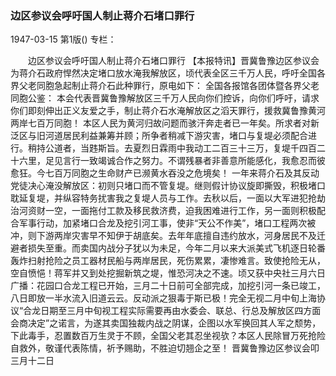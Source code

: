 ### 边区参议会呼吁国人制止蒋介石堵口罪行

1947-03-15
第1版()
专栏：

　　边区参议会呼吁国人制止蒋介石堵口罪行
    【本报特讯】晋冀鲁豫边区参议会为蒋介石政府悍然决定堵口放水淹我解放区，顷代表全区三千万人民，呼吁全国各界父老同胞急起制止蒋介石此种罪行，原电如下：
    全国各报馆各团体暨各界父老同胞公鉴：
    本会代表晋冀鲁豫解放区三千万人民向你们控诉，向你们呼吁，请求你们即刻伸出正义友爱之手，制止蒋介石水淹解放区之滔天罪行，援救冀鲁豫黄河两岸七百万同胞！
    本区人民为黄河归故问题而骇汗奔走者已一年矣。所求者对新泛区与旧河道居民利益兼筹并顾；所争者稍减下游灾害，堵口与复堤必须配合进行。稍持公道者，当韪斯旨。去夏烈日霖雨中我动工二百三十三万，复堤千四百二十六里，足见言行一致竭诚合作之努力。不谓残暴者非善意所能感化，我愈忍而彼愈狂。今七百万同胞之生命财产已濒黄水吞没之危境矣！
    一年来蒋介石及其反动党徒决心淹没解放区：初则只堵口而不管复堤。继则假计协议旋即撕毁，积极堵口耽延复堤，并纵容特务扰害我之复堤人员与工作。去秋以后，一面以大军进犯抢劫治河资财一空，一面拖付工款及移民救济费，迫我困难进行工作，另一面则积极配合军事行动，加紧堵口合龙及挖引河工事，使非“天公不作美”，堵口工程两次被冲，则下游两岸灾害早不知伊于胡底矣。去年年底擅自违约放水，河身居民不及迁避者损失至重。而卖国内战分子犹以为未足，今年二月以来大派美式飞机逐日轮番轰炸扫射抢险之员工器材民船与两岸居民，死伤累累，凄惨难言。致使抢险无从，空自愤悒！蒋军并又到处挖掘新筑之堤，惟恐河决之不速。顷又获中央社三月六日广播：花园口合龙工程已开始，三月二十日前可全部完成，加挖引河一条已竣工，八日即放一半水流入旧道云云。反动派之狠毒于斯已极！完全无视二月中旬上海协议“合龙日期至三月中旬视工程实际需要再由水委会、联总、行总及解放区四方面会商决定”之诺言，为遂其卖国独裁内战之阴谋，企图以水军换回其人军之颓势，下此毒手，忍置数百万生灵于不顾，全国父老其忍坐视欤？本区人民除冒万死抢险自救外，敬谨代表陈情，祈予赐助，不胜迫切翘企之至！
            晋冀鲁豫边区参议会叩          三月十二日
